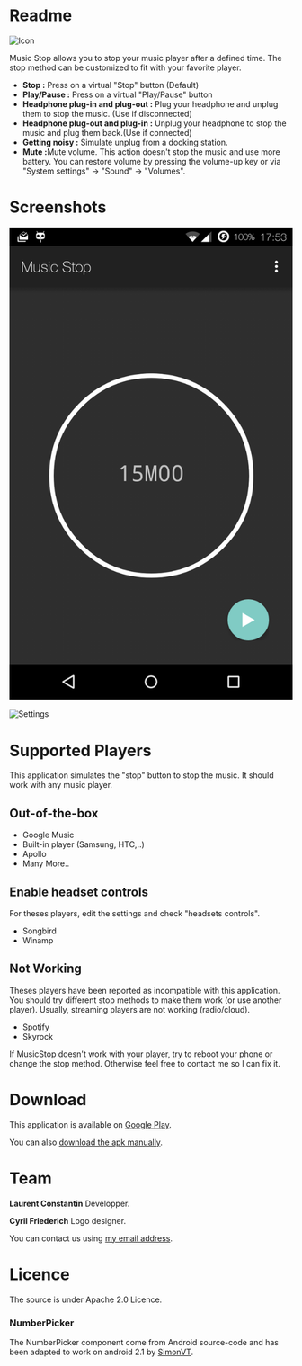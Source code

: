 # Readme #
![Icon](https://raw.github.com/ragusa87/android-musicStop/master/google-play/icon.png "Music Stop")

Music Stop allows you to stop your music player after a defined time. The stop method can be customized to fit with your favorite player.

* <b>Stop :</b> Press on a virtual "Stop" button (Default)
* <b>Play/Pause :</b> Press on a virtual "Play/Pause" button
* <b>Headphone plug-in and plug-out :</b> Plug your headphone and unplug them to stop the music. (Use if disconnected)
* <b>Headphone plug-out and plug-in :</b> Unplug your headphone to stop the music and plug them back.(Use if connected)
* <b>Getting noisy :</b> Simulate unplug from a docking station.
* <b>Mute :</b>Mute volume. This action doesn't stop the music and use more battery. You can restore volume by pressing the volume-up key or via "System settings" -> "Sound" -> "Volumes".

# Screenshots #
![MusicStop preview](https://github.com/ragusa87/android-musicStop/raw/master/google-play/init-small.png "Main screen")

![Settings](https://github.com/ragusa87/android-musicStop/raw/master/google-play/settings-small.png "Settings")

# Supported Players #
This application simulates the "stop" button to stop the music. It should work with any music player.

## Out-of-the-box ##
* Google Music
* Built-in player (Samsung, HTC,..)
* Apollo
* Many More..

## Enable headset controls ##
For theses players, edit the settings and check "headsets controls".

* Songbird 
* Winamp

## Not Working ##
Theses players have been reported as incompatible with this application. You should try different stop methods to make them work (or use another player). Usually, streaming players are not working (radio/cloud).

* Spotify
* Skyrock

If MusicStop doesn't work with your player, try to reboot your phone or change the stop method.
Otherwise feel free to contact me so I can fix it.
# Download #
This application is available on [Google Play](https://play.google.com/store/apps/details?id=com.blackcrowsteam.musicstop).

You can also [download the apk manually](https://github.com/ragusa87/android-musicStop/tree/master/google-play).

# Team #
<p><b>Laurent Constantin</b> Developper.</p>
<p><b>Cyril Friederich</b> Logo designer.</p>

You can contact us using [my email address](mailto:constantin.laurent@gmail.com).

# Licence #
The source is under Apache 2.0 Licence.

### NumberPicker ###
The NumberPicker component come from Android source-code and has been adapted to work on android 2.1 by [SimonVT](https://github.com/SimonVT/android-numberpicker).

